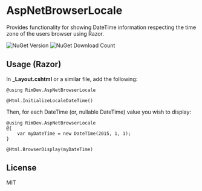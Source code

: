 # AspNetBrowserLocale

Provides functionality for showing DateTime information respecting the time zone of the users browser using Razor.

![NuGet Version](https://img.shields.io/nuget/v/RimDev.AspNetBrowserLocale.svg)
![NuGet Download Count](https://img.shields.io/nuget/dt/RimDev.AspNetBrowserLocale.svg)

## Usage (Razor)

In **_Layout.cshtml** or a similar file, add the following:

```
@using RimDev.AspNetBrowserLocale

@Html.InitializeLocaleDateTime()
```

Then, for each DateTime (or, nullable DateTime) value you wish to display:

```
@using RimDev.AspNetBrowserLocale
@{
    var myDateTime = new DateTime(2015, 1, 1);
}

@Html.BrowserDisplay(myDateTime)
```

## License

MIT

